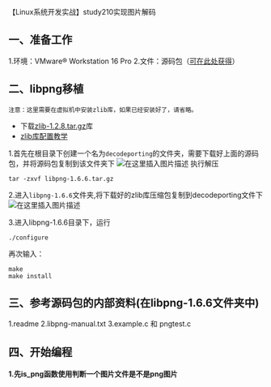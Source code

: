 【Linux系统开发实战】study210实现图片解码
## 一、准备工作
1.环境：VMware® Workstation 16 Pro
2.文件：源码包（[可在此处获得](https://download.csdn.net/download/qq_56914146/85151388?spm=1001.2014.3001.5501)）

 ## 二、libpng移植
 `注意：这里需要在虚拟机中安装zlib库，如果已经安装好了，请省略。`
* 下载[zlib-1.2.8.tar.gz](https://download.csdn.net/download/qq_56914146/85151466)库
* [zlib库配置教学](https://blog.csdn.net/qq_56914146/article/details/124211318)

1.首先在根目录下创建一个名为`decodeporting`的文件夹，需要下载好上面的源码包，并将源码包复制到该文件夹下
![在这里插入图片描述](https://img-blog.csdnimg.cn/0b75cdf564934e08899b446a996a9889.png)
执行解压
```
tar ‐zxvf libpng‐1.6.6.tar.gz
```
2.进入`libpng-1.6.6`文件夹,将下载好的zlib库压缩包复制到decodeporting文件下
![在这里插入图片描述](https://img-blog.csdnimg.cn/8ae78cdb7b054079be1bf0144fe97b26.png?x-oss-process=image/watermark,type_d3F5LXplbmhlaQ,shadow_50,text_Q1NETiBA5Lul5pS-Xw==,size_20,color_FFFFFF,t_70,g_se,x_16)


3.进入libpng-1.6.6目录下，运行
```
./configure
```
再次输入：
```
make
make install
```

## 三、参考源码包的内部资料(在libpng-1.6.6文件夹中)
1.readme
2.libpng-manual.txt
3.example.c 和 pngtest.c

## 四、开始编程
#### 1.先is_png函数使用判断一个图片文件是不是png图片